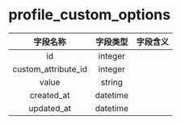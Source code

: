 # profile_custom_options

| 字段名称 | 字段类型 | 字段含义 |
| :-----: | :-----: | :-----: 
| id | integer |  |
| custom_attribute_id | integer |  |
| value | string |  |
| created_at | datetime |  |
| updated_at | datetime |  |

